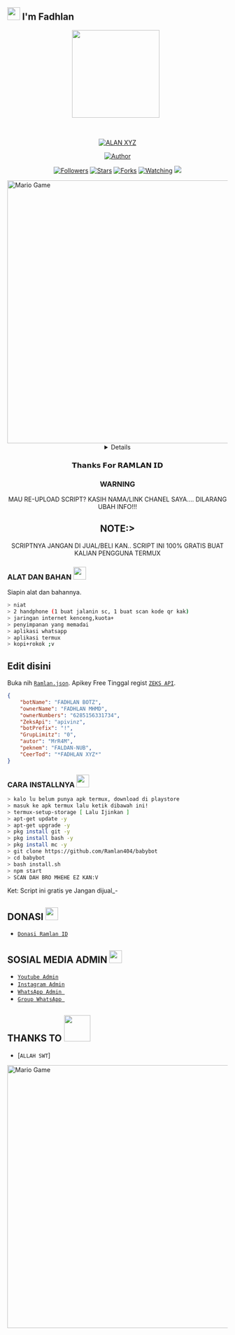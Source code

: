 ## <img src="https://github.com/TheDudeThatCode/TheDudeThatCode/blob/master/Assets/Hi.gif" width="29px"> I'm Fadhlan
<p align="center">
<p align='center'><a href="https://instagram.com/alfaqirfadl"><img height="200" src="https://avatars.githubusercontent.com/u/86159697?v=4"></a>&nbsp;&nbsp;</p>
</p>
<br>



<p align="center">
<a href="#"><img title="ALAN XYZ" src="https://img.shields.io/badge/FADLAN-green?colorA=%23ff0000&colorB=%23017e40&style=for-the-badge"></a>
</p>
<p align="center">
<a href="https://github.com/Ramlan404"><img title="Author" src="https://img.shields.io/badge/AUTHOR-RAMLAN-orange.svg?style=for-the-badge&logo=github"></a>
</p>
<p align="center">
<a href="https://github.com/Ramlan404/babybot/followers"><img title="Followers" src="https://img.shields.io/github/followers/Ramlan404?color=blue&style=flat-square"></a>
<a href="https://github.com/Ramlan404/babybot/stargazers/"><img title="Stars" src="https://img.shields.io/github/stars/Ramlan404/babybotcolor=red&style=flat-square"></a>
<a href="https://github.com/Ramlan404/babybot/network/members"><img title="Forks" src="https://img.shields.io/github/forks/Ramlan404/babybot?color=red&style=flat-square"></a>
<a href="https://github.com/Ramlan404/babybot/watchers"><img title="Watching" src="https://img.shields.io/github/watchers/Ramlan404/babybot?label=Watchers&color=blue&style=flat-square"></a>
<a href="https://hits.seeyoufarm.com"><img src="https://hits.seeyoufarm.com/api/count/incr/badge.svg?url=https%3A%2F%2Fgithub.com%2FRamlan404%2Fbabybot&count_bg=%2379C83D&title_bg=%23555555&icon=probot.svg&icon_color=%2300FF6D&title=hits&edge_flat=false"/></a>
</p>
<img src="https://github.com/TheDudeThatCode/TheDudeThatCode/blob/master/Assets/Developer.gif" alt="Mario Game" width="600" />
<div align="center">
<details>
 
</details>

### 𝗧𝗵𝗮𝗻𝗸𝘀 𝗙𝗼𝗿 𝗥𝗔𝗠𝗟𝗔𝗡 𝗜𝗗

### WARNING
MAU RE-UPLOAD SCRIPT? KASIH NAMA/LINK CHANEL SAYA.... DILARANG UBAH INFO!!!

## NOTE:> 
SCRIPTNYA JANGAN DI JUAL/BELI KAN.. SCRIPT INI 100% GRATIS BUAT KALIAN PENGGUNA TERMUX
</div>

### ALAT DAN BAHAN <img src="https://github.com/TheDudeThatCode/TheDudeThatCode/blob/master/Assets/Mario_Hello_Big.gif" width="29px">
Siapin alat dan bahannya.
```bash
> niat
> 2 handphone (1 buat jalanin sc, 1 buat scan kode qr kak)
> jaringan internet kenceng,kuota+
> penyimpanan yang memadai
> aplikasi whatsapp
> aplikasi termux
> kopi+rokok ;v
```
## Edit disini
Buka nih [`Ramlan.json`](https://github.com/Ramlan404/babybot/edit/main/settings/Ramlan.json). Apikey Free Tinggal regist [`ZEKS API`](https://api.lolhuman.xyz/login).
```json
{
    "botName": "FADHLAN BOTZ",
    "ownerName": "FADHLAN MHMD",
    "ownerNumbers": "6285156331734",
    "ZeksApi": "apivinz",
    "botPrefix": "!",
    "GrupLimitz": "0",
    "autor": "MrR4M",
    "peknem": "FALDAN-NUB",
    "CeerTod": "*FADHLAN XYZ*"
}


```
### CARA INSTALLNYA  <img src="https://github.com/TheDudeThatCode/TheDudeThatCode/blob/master/Assets/hmm.gif" width="29px">
```bash
> kalo lu belum punya apk termux, download di playstore
> masuk ke apk termux lalu ketik dibawah ini!
> termux-setup-storage [ Lalu Ijinkan ]
> apt-get update -y
> apt-get upgrade -y
> pkg install git -y
> pkg install bash -y
> pkg install mc -y
> git clone https://github.com/Ramlan404/babybot
> cd babybot
> bash install.sh
> npm start
> SCAN DAH BRO MHEHE EZ KAN:V
```


Ket: Script ini gratis ye Jangan dijual_-

## DONASI <img src="https://github.com/TheDudeThatCode/TheDudeThatCode/blob/master/Assets/coin.gif" width="29px">
* [`Donasi Ramlan ID`](https://saweria.co/ramlangans)


## SOSIAL MEDIA ADMIN <img src="https://github.com/TheDudeThatCode/TheDudeThatCode/blob/master/Assets/powerup.gif" width="29px">

* [`Youtube Admin`](https://youtube.com/c/RAMLANID)
* [`Instagram Admin`](https://instagram.com/iamramlan_)
* [`WhatsApp Admin `](https://wa.me/+6285559240360)
* [`Group WhatsApp `](https://chat.whatsapp.com/DcSr2e5hLMd7PkufBVymgu)
## THANKS TO <img src="https://github.com/TheDudeThatCode/TheDudeThatCode/blob/master/Assets/Handshake.gif" width="60px">

* [`ALLAH SWT`]
<img src="https://github.com/TheDudeThatCode/TheDudeThatCode/blob/master/Assets/Mario_Gameplay.gif" alt="Mario Game" width="600" />

